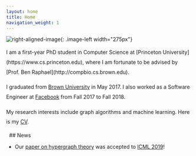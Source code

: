 ```yaml
---
layout: home
title: Home
navigation_weight: 1
---
```


<style type="text/css">
.image-left {
  display: block;
  margin-left: 20px;
  margin-right: auto;
  float: right;
}
.spaced-lines {line-height: 20pt;} 
</style>

![right-aligned-image](headshot5.png){: .image-left width="275px"}
<div markdown="1" class="spaced-lines">
I am a first-year PhD student in Computer Science at [Princeton University](https://www.cs.princeton.edu), where I am fortunate to be advised by [Prof. Ben Raphael](http://compbio.cs.brown.edu). 

I graduated from [Brown University](https://www.brown.edu) in May 2017. I also worked as a Software Engineer at [Facebook](https://www.facebook.com) from Fall 2017 to Fall 2018.

My research interests include graph algorithms and machine learning. Here is my [CV](chitra_cv_spring_2019.pdf).
</div>
&nbsp;
## News

- Our [paper on hypergraph theory](https://arxiv.org/abs/1905.08287) was accepted to [ICML 2019](https://icml.cc)!
